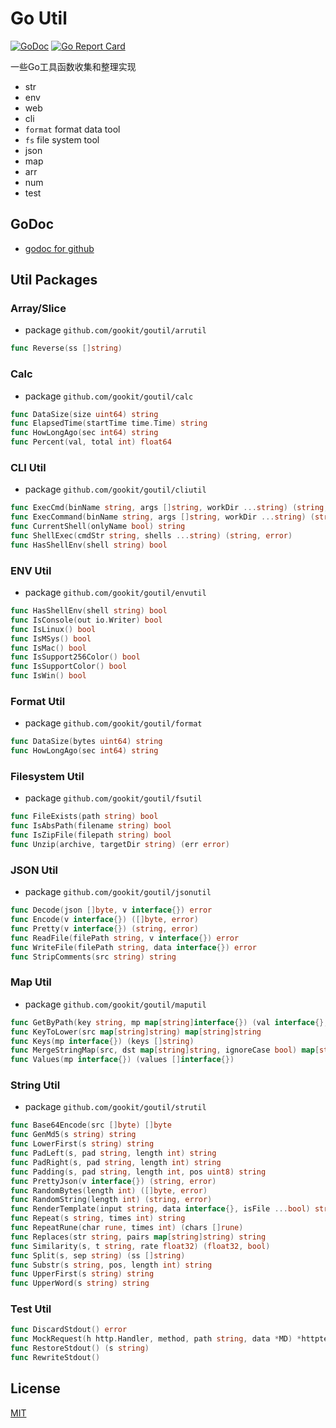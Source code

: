 # Go Util

[![GoDoc](https://godoc.org/github.com/gookit/goutil?status.svg)](https://godoc.org/github.com/gookit/goutil)
[![Go Report Card](https://goreportcard.com/badge/github.com/gookit/goutil)](https://goreportcard.com/report/github.com/gookit/goutil)

一些Go工具函数收集和整理实现

- str 
- env 
- web
- cli
- `format` format data tool
- `fs` file system tool
- json
- map
- arr
- num
- test

## GoDoc

- [godoc for github](https://godoc.org/github.com/gookit/goutil)

## Util Packages

### Array/Slice

- package `github.com/gookit/goutil/arrutil`

```go
func Reverse(ss []string)
```

### Calc

- package `github.com/gookit/goutil/calc`

```go
func DataSize(size uint64) string
func ElapsedTime(startTime time.Time) string
func HowLongAgo(sec int64) string
func Percent(val, total int) float64
```

### CLI Util

- package `github.com/gookit/goutil/cliutil`

```go
func ExecCmd(binName string, args []string, workDir ...string) (string, error)
func ExecCommand(binName string, args []string, workDir ...string) (string, error)
func CurrentShell(onlyName bool) string
func ShellExec(cmdStr string, shells ...string) (string, error)
func HasShellEnv(shell string) bool
```

### ENV Util

- package `github.com/gookit/goutil/envutil`

```go
func HasShellEnv(shell string) bool
func IsConsole(out io.Writer) bool
func IsLinux() bool
func IsMSys() bool
func IsMac() bool
func IsSupport256Color() bool
func IsSupportColor() bool
func IsWin() bool
```

### Format Util

- package `github.com/gookit/goutil/format`

```go
func DataSize(bytes uint64) string
func HowLongAgo(sec int64) string
```

### Filesystem Util

- package `github.com/gookit/goutil/fsutil`

```go
func FileExists(path string) bool
func IsAbsPath(filename string) bool
func IsZipFile(filepath string) bool
func Unzip(archive, targetDir string) (err error)
```

### JSON Util

- package `github.com/gookit/goutil/jsonutil`

```go
func Decode(json []byte, v interface{}) error
func Encode(v interface{}) ([]byte, error)
func Pretty(v interface{}) (string, error)
func ReadFile(filePath string, v interface{}) error
func WriteFile(filePath string, data interface{}) error
func StripComments(src string) string
```

### Map Util

- package `github.com/gookit/goutil/maputil`

```go
func GetByPath(key string, mp map[string]interface{}) (val interface{}, ok bool)
func KeyToLower(src map[string]string) map[string]string
func Keys(mp interface{}) (keys []string)
func MergeStringMap(src, dst map[string]string, ignoreCase bool) map[string]string
func Values(mp interface{}) (values []interface{})
```

### String Util

- package `github.com/gookit/goutil/strutil`

```go
func Base64Encode(src []byte) []byte
func GenMd5(s string) string
func LowerFirst(s string) string
func PadLeft(s, pad string, length int) string
func PadRight(s, pad string, length int) string
func Padding(s, pad string, length int, pos uint8) string
func PrettyJson(v interface{}) (string, error)
func RandomBytes(length int) ([]byte, error)
func RandomString(length int) (string, error)
func RenderTemplate(input string, data interface{}, isFile ...bool) string
func Repeat(s string, times int) string
func RepeatRune(char rune, times int) (chars []rune)
func Replaces(str string, pairs map[string]string) string
func Similarity(s, t string, rate float32) (float32, bool)
func Split(s, sep string) (ss []string)
func Substr(s string, pos, length int) string
func UpperFirst(s string) string
func UpperWord(s string) string
```

### Test Util

```go
func DiscardStdout() error
func MockRequest(h http.Handler, method, path string, data *MD) *httptest.ResponseRecorder
func RestoreStdout() (s string)
func RewriteStdout()
```

## License

[MIT](LICENSE)
